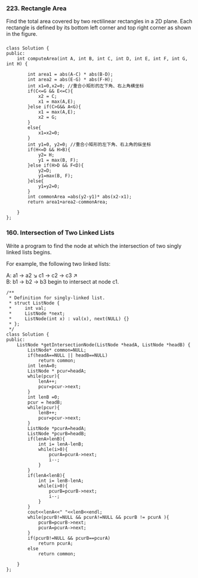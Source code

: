 ### 223. Rectangle Area

Find the total area covered by two rectilinear rectangles in a 2D plane.
Each rectangle is defined by its bottom left corner and top right corner as shown in the figure.

###
```
class Solution {
public:
    int computeArea(int A, int B, int C, int D, int E, int F, int G, int H) {
        
        int area1 = abs(A-C) * abs(B-D);
        int area2 = abs(E-G) * abs(F-H);
        int x1=0,x2=0; //重合小矩形的左下角、右上角横坐标
        if(C<=G && E<=C){
            x2 = C;
            x1 = max(A,E);
        }else if(C>G&& A<G){
            x1 = max(A,E);
            x2 = G;
        }
        else{
            x1=x2=0;
        }
        int y1=0, y2=0; //重合小矩形的左下角、右上角的纵坐标
        if(H<=D && H>B){
            y2= H;
            y1 = max(B, F);
        }else if(H>D && F<D){
            y2=D;
            y1=max(B, F);
        }else{
            y1=y2=0;
        }
        int commonArea =abs(y2-y1)* abs(x2-x1);
        return area1+area2-commonArea;
        
    }
};
```

### 160. Intersection of Two Linked Lists
Write a program to find the node at which the intersection of two singly linked lists begins.

For example, the following two linked lists:

A:          a1 → a2
                   ↘
                     c1 → c2 → c3
                   ↗            
B:     b1 → b2 → b3
begin to intersect at node c1.

```
/**
 * Definition for singly-linked list.
 * struct ListNode {
 *     int val;
 *     ListNode *next;
 *     ListNode(int x) : val(x), next(NULL) {}
 * };
 */
class Solution {
public:
    ListNode *getIntersectionNode(ListNode *headA, ListNode *headB) {
        ListNode* common=NULL;
        if(headA==NULL || headB==NULL)
            return common;
        int lenA=0;
        ListNode * pcur=headA;
        while(pcur){
            lenA++;
            pcur=pcur->next;
        }
        int lenB =0;
        pcur = headB;
        while(pcur){
            lenB++;
            pcur=pcur->next;
        }
        ListNode *pcurA=headA;
        ListNode *pcurB=headB;
        if(lenA>lenB){
            int i= lenA-lenB;
            while(i>0){
                pcurA=pcurA->next;
                i--;
            }
        }
        if(lenA<lenB){
            int i= lenB-lenA;
            while(i>0){
                pcurB=pcurB->next;
                i--;
            }
        }
        cout<<lenA<<" "<<lenB<<endl;
        while(pcurB!=NULL && pcurA!=NULL && pcurB != pcurA ){
            pcurB=pcurB->next;
            pcurA=pcurA->next;
        }
        if(pcurB!=NULL && pcurB==pcurA)
            return pcurA;
        else
            return common;
        
    }
};
```
